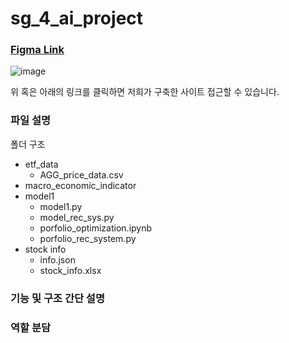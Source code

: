 # sg_4_ai_project

### [Figma Link](https://)
![image](https://github.com/peggy330/sg_4_ai_project/assets/44740259/2f919801-2df7-4ba3-8a93-295847013399)

위 혹은 아래의 링크를 클릭하면 저희가 구축한 사이트 접근할 수 있습니다.

### 파일 설명

폴더 구조
- etf_data
  - AGG_price_data.csv
- macro_economic_indicator
- model1
  - model1.py
  - model_rec_sys.py
  - porfolio_optimization.ipynb
  - porfolio_rec_system.py
- stock info
  - info.json
  - stock_info.xlsx

### 기능 및 구조 간단 설명

### 역할 분담

